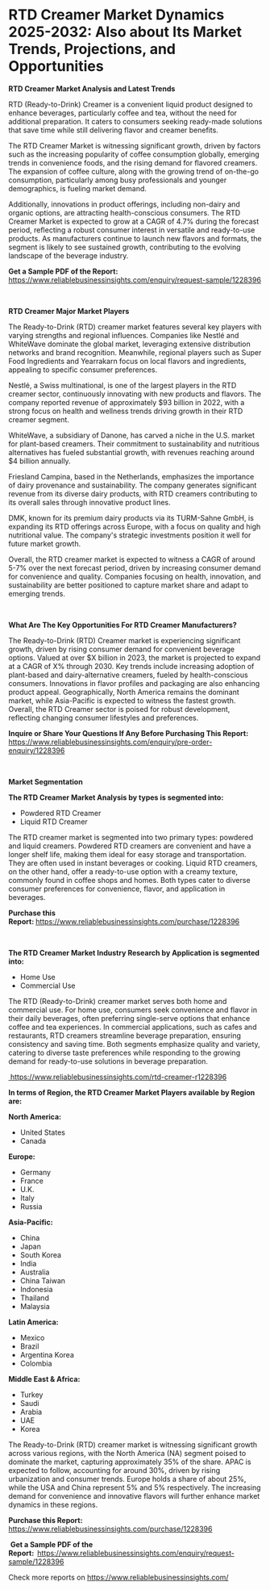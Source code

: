 <p><h1>RTD Creamer Market Dynamics 2025-2032: Also about Its Market Trends, Projections, and Opportunities</h1></p><p><strong>RTD Creamer Market Analysis and Latest Trends</strong></p>
<p><p>RTD (Ready-to-Drink) Creamer is a convenient liquid product designed to enhance beverages, particularly coffee and tea, without the need for additional preparation. It caters to consumers seeking ready-made solutions that save time while still delivering flavor and creamer benefits. </p><p>The RTD Creamer Market is witnessing significant growth, driven by factors such as the increasing popularity of coffee consumption globally, emerging trends in convenience foods, and the rising demand for flavored creamers. The expansion of coffee culture, along with the growing trend of on-the-go consumption, particularly among busy professionals and younger demographics, is fueling market demand. </p><p>Additionally, innovations in product offerings, including non-dairy and organic options, are attracting health-conscious consumers. The RTD Creamer Market is expected to grow at a CAGR of 4.7% during the forecast period, reflecting a robust consumer interest in versatile and ready-to-use products. As manufacturers continue to launch new flavors and formats, the segment is likely to see sustained growth, contributing to the evolving landscape of the beverage industry.</p></p>
<p><strong>Get a Sample PDF of the Report:&nbsp;</strong> <a href="https://www.reliablebusinessinsights.com/enquiry/request-sample/1228396?utm_campaign=2397&utm_medium=2&utm_source=Github&utm_content=ia&utm_term=15022025&utm_id=rtd-creamer">https://www.reliablebusinessinsights.com/enquiry/request-sample/1228396</a></p>
<p>&nbsp;</p>
<p><strong>RTD Creamer Major Market Players</strong></p>
<p><p>The Ready-to-Drink (RTD) creamer market features several key players with varying strengths and regional influences. Companies like Nestlé and WhiteWave dominate the global market, leveraging extensive distribution networks and brand recognition. Meanwhile, regional players such as Super Food Ingredients and Yearrakarn focus on local flavors and ingredients, appealing to specific consumer preferences.</p><p>Nestlé, a Swiss multinational, is one of the largest players in the RTD creamer sector, continuously innovating with new products and flavors. The company reported revenue of approximately $93 billion in 2022, with a strong focus on health and wellness trends driving growth in their RTD creamer segment.</p><p>WhiteWave, a subsidiary of Danone, has carved a niche in the U.S. market for plant-based creamers. Their commitment to sustainability and nutritious alternatives has fueled substantial growth, with revenues reaching around $4 billion annually.</p><p>Friesland Campina, based in the Netherlands, emphasizes the importance of dairy provenance and sustainability. The company generates significant revenue from its diverse dairy products, with RTD creamers contributing to its overall sales through innovative product lines.</p><p>DMK, known for its premium dairy products via its TURM-Sahne GmbH, is expanding its RTD offerings across Europe, with a focus on quality and high nutritional value. The company's strategic investments position it well for future market growth.</p><p>Overall, the RTD creamer market is expected to witness a CAGR of around 5-7% over the next forecast period, driven by increasing consumer demand for convenience and quality. Companies focusing on health, innovation, and sustainability are better positioned to capture market share and adapt to emerging trends.</p></p>
<p>&nbsp;</p>
<p><strong>What Are The Key Opportunities For RTD Creamer Manufacturers?</strong></p>
<p><p>The Ready-to-Drink (RTD) Creamer market is experiencing significant growth, driven by rising consumer demand for convenient beverage options. Valued at over $X billion in 2023, the market is projected to expand at a CAGR of X% through 2030. Key trends include increasing adoption of plant-based and dairy-alternative creamers, fueled by health-conscious consumers. Innovations in flavor profiles and packaging are also enhancing product appeal. Geographically, North America remains the dominant market, while Asia-Pacific is expected to witness the fastest growth. Overall, the RTD Creamer sector is poised for robust development, reflecting changing consumer lifestyles and preferences.</p></p>
<p><strong>Inquire or Share Your Questions If Any Before Purchasing This Report:</strong> <a href="https://www.reliablebusinessinsights.com/enquiry/pre-order-enquiry/1228396?utm_campaign=2397&utm_medium=2&utm_source=Github&utm_content=ia&utm_term=15022025&utm_id=rtd-creamer">https://www.reliablebusinessinsights.com/enquiry/pre-order-enquiry/1228396</a></p>
<p>&nbsp;</p>
<p><strong>Market Segmentation</strong></p>
<p><strong>The RTD Creamer Market Analysis by types is segmented into:</strong></p>
<p><ul><li>Powdered RTD Creamer</li><li>Liquid RTD Creamer</li></ul></p>
<p><p>The RTD creamer market is segmented into two primary types: powdered and liquid creamers. Powdered RTD creamers are convenient and have a longer shelf life, making them ideal for easy storage and transportation. They are often used in instant beverages or cooking. Liquid RTD creamers, on the other hand, offer a ready-to-use option with a creamy texture, commonly found in coffee shops and homes. Both types cater to diverse consumer preferences for convenience, flavor, and application in beverages.</p></p>
<p><strong>Purchase this Report:&nbsp;</strong><a href="https://www.reliablebusinessinsights.com/purchase/1228396?utm_campaign=2397&utm_medium=2&utm_source=Github&utm_content=ia&utm_term=15022025&utm_id=rtd-creamer">https://www.reliablebusinessinsights.com/purchase/1228396</a></p>
<p>&nbsp;</p>
<p><strong>The RTD Creamer Market Industry Research by Application is segmented into:</strong></p>
<p><ul><li>Home Use</li><li>Commercial Use</li></ul></p>
<p><p>The RTD (Ready-to-Drink) creamer market serves both home and commercial use. For home use, consumers seek convenience and flavor in their daily beverages, often preferring single-serve options that enhance coffee and tea experiences. In commercial applications, such as cafes and restaurants, RTD creamers streamline beverage preparation, ensuring consistency and saving time. Both segments emphasize quality and variety, catering to diverse taste preferences while responding to the growing demand for ready-to-use solutions in beverage preparation.</p></p>
<p><a href="https://www.reliablebusinessinsights.com/rtd-creamer-r1228396?utm_campaign=2397&utm_medium=2&utm_source=Github&utm_content=ia&utm_term=15022025&utm_id=rtd-creamer">&nbsp;https://www.reliablebusinessinsights.com/rtd-creamer-r1228396</a></p>
<p><strong>In terms of Region, the RTD Creamer Market Players available by Region are:</strong></p>
<p>
    <p> <strong> North America: </strong>
        <ul>
            <li>United States</li>
            <li>Canada</li>
        </ul>
        </p> 
    <p> <strong> Europe: </strong>
        <ul>
            <li>Germany</li>
            <li>France</li>
            <li>U.K.</li>
            <li>Italy</li>
            <li>Russia</li>
        </ul>
        </p> 
    <p> <strong> Asia-Pacific: </strong>
        <ul>
            <li>China</li>
            <li>Japan</li>
            <li>South Korea</li>
            <li>India</li>
            <li>Australia</li>
            <li>China Taiwan</li>
            <li>Indonesia</li>
            <li>Thailand</li>
            <li>Malaysia</li>
        </ul>
        </p> 
    <p> <strong> Latin America: </strong>
        <ul>
            <li>Mexico</li>
            <li>Brazil</li>
            <li>Argentina Korea</li>
            <li>Colombia</li>
        </ul>
        </p> 
    <p> <strong> Middle East & Africa: </strong>
        <ul>
            <li>Turkey</li>
            <li>Saudi</li>
            <li>Arabia</li>
            <li>UAE</li>
            <li>Korea</li>
        </ul>
    </p>
    </p>
<p><p>The Ready-to-Drink (RTD) creamer market is witnessing significant growth across various regions, with the North America (NA) segment poised to dominate the market, capturing approximately 35% of the share. APAC is expected to follow, accounting for around 30%, driven by rising urbanization and consumer trends. Europe holds a share of about 25%, while the USA and China represent 5% and 5% respectively. The increasing demand for convenience and innovative flavors will further enhance market dynamics in these regions.</p></p>
<p><strong>Purchase this Report: </strong><a href="https://www.reliablebusinessinsights.com/purchase/1228396?utm_campaign=2397&utm_medium=2&utm_source=Github&utm_content=ia&utm_term=15022025&utm_id=rtd-creamer">https://www.reliablebusinessinsights.com/purchase/1228396</a></p>
<p>&nbsp;<strong>Get a Sample PDF of the Report:&nbsp;&nbsp;</strong><a href="https://www.reliablebusinessinsights.com/enquiry/request-sample/1228396?utm_campaign=2397&utm_medium=2&utm_source=Github&utm_content=ia&utm_term=15022025&utm_id=rtd-creamer">https://www.reliablebusinessinsights.com/enquiry/request-sample/1228396</a></p>
<p><strong></strong></p>
<p>Check more reports on <a href="https://www.reliablebusinessinsights.com/?utm_campaign=2397&utm_medium=2&utm_source=Github&utm_content=ia&utm_term=15022025&utm_id=rtd-creamer">https://www.reliablebusinessinsights.com/</a></p>